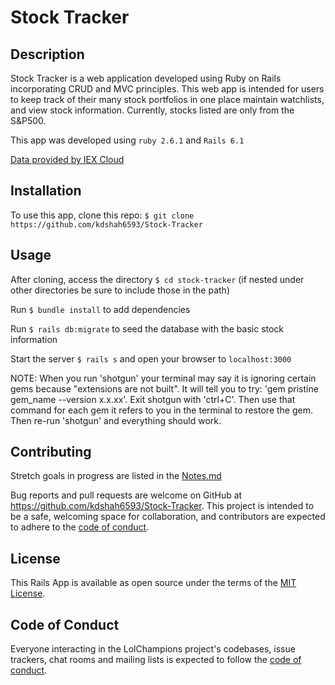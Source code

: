 # Stock Tracker

## Description
Stock Tracker is a web application developed using Ruby on Rails incorporating CRUD and MVC principles. This web app is intended for users to keep track of their many stock portfolios in one place maintain watchlists, and view stock information. Currently, stocks listed are only from the S&P500.

This app was developed using `ruby 2.6.1` and `Rails 6.1`

<a href="https://iexcloud.io">Data provided by IEX Cloud</a>

## Installation
To use this app, clone this repo: `$ git clone https://github.com/kdshah6593/Stock-Tracker`

## Usage

After cloning, access the directory `$ cd stock-tracker` (if nested under other directories be sure to include those in the path)

Run `$ bundle install` to add dependencies

Run `$ rails db:migrate` to seed the database with the basic stock information 

Start the server `$ rails s` and open your browser to `localhost:3000`

NOTE: When you run 'shotgun' your terminal may say it is ignoring certain gems because "extensions are not built". It will tell you to try: 'gem pristine gem_name --version x.x.xx'. Exit shotgun with 'ctrl+C'. Then use that command for each gem it refers to you in the terminal to restore the gem. Then re-run 'shotgun' and everything should work. 

## Contributing
Stretch goals in progress are listed in the [Notes.md](https://github.com/kdshah6593/Stock-Tracker/blob/main/Notes.md)

Bug reports and pull requests are welcome on GitHub at https://github.com/kdshah6593/Stock-Tracker. This project is intended to be a safe, welcoming space for collaboration, and contributors are expected to adhere to the [code of conduct](https://github.com/kdshah6593/Stock-Tracker/blob/main/CODE_OF_CONDUCT.md).

## License
This Rails App is available as open source under the terms of the [MIT License](https://opensource.org/licenses/MIT).

## Code of Conduct

Everyone interacting in the LolChampions project's codebases, issue trackers, chat rooms and mailing lists is expected to follow the [code of conduct](https://github.com/kdshah6593/Stock-Tracker/blob/main/CODE_OF_CONDUCT.md).
